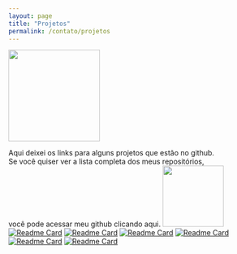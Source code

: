 ```yaml
---
layout: page
title: "Projetos"
permalink: /contato/projetos
---
```


 <img height="180em" src="https://github-readme-stats.vercel.app/api/top-langs/?username=andrer54&layout=compact&langs_count=7&theme=light"/>
 
 Aqui deixei os links para alguns projetos que estão no github. \
 Se você quiser ver a lista completa dos meus repositórios, \
 você pode acessar meu github clicando aqui.
 <a href="https://github.com/andrer54">
<img width="120px" src="https://cdn.jsdelivr.net/gh/devicons/devicon/icons/github/github-original-wordmark.svg" />
 </a>
[![Readme Card](https://github-readme-stats.vercel.app/api/pin/?username=andrer54&repo=TDD)](https://github.com/andrer54/TDD)
[![Readme Card](https://github-readme-stats.vercel.app/api/pin/?username=andrer54&repo=eventos-app)](https://github.com/andrer54/eventos-app) 
[![Readme Card](https://github-readme-stats.vercel.app/api/pin/?username=andrer54&repo=lista_de_computadores)](https://github.com/andrer54/lista_de_computadores)
[![Readme Card](https://github-readme-stats.vercel.app/api/pin/?username=andrer54&repo=appfinancas)](https://github.com/andrer54/appfinancas)
[![Readme Card](https://github-readme-stats.vercel.app/api/pin/?username=andrer54&repo=crud-api)](https://github.com/andrer54/crud-api)
[![Readme Card](https://github-readme-stats.vercel.app/api/pin/?username=andrer54&repo=OLD_andrer54.github.io)](https://github.com/andrer54/OLD_andrer54.github.io)
